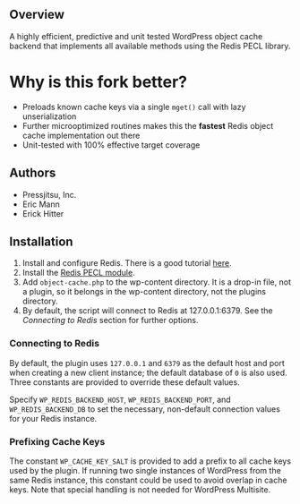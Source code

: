 ## Overview

A highly efficient, predictive and unit tested WordPress object cache backend that implements all available methods using the Redis PECL library.

# Why is this fork better?

- Preloads known cache keys via a single `mget()` call with lazy unserialization
- Further microoptimized routines makes this the **fastest** Redis object cache implementation out there
- Unit-tested with 100% effective target coverage

## Authors

* Pressjitsu, Inc.
* Eric Mann
* Erick Hitter

## Installation
1. Install and configure Redis. There is a good tutorial [here](http://www.saltwebsites.com/2012/install-redis-245-service-centos-6).
2. Install the [Redis PECL module](http://pecl.php.net/package/redis).
3. Add `object-cache.php` to the wp-content directory. It is a drop-in file, not a plugin, so it belongs in the wp-content directory, not the plugins directory.
4. By default, the script will connect to Redis at 127.0.0.1:6379. See the *Connecting to Redis* section for further options.

### Connecting to Redis ###

By default, the plugin uses `127.0.0.1` and `6379` as the default host and port when creating a new client instance; the default database of `0` is also used. Three constants are provided to override these default values.

Specify `WP_REDIS_BACKEND_HOST`, `WP_REDIS_BACKEND_PORT`, and `WP_REDIS_BACKEND_DB` to set the necessary, non-default connection values for your Redis instance.

### Prefixing Cache Keys ###

The constant `WP_CACHE_KEY_SALT` is provided to add a prefix to all cache keys used by the plugin. If running two single instances of WordPress from the same Redis instance, this constant could be used to avoid overlap in cache keys. Note that special handling is not needed for WordPress Multisite.

